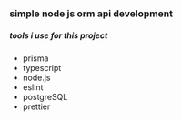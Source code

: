 ### simple node js orm api development

##### tools i use for this project

- prisma
- typescript
- node.js
- eslint
- postgreSQL
- prettier
